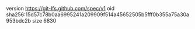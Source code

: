 version https://git-lfs.github.com/spec/v1
oid sha256:15d57c78b0aa6995241a209909f514a45652505b5fff0b355a75a30a953bdc2b
size 6830
